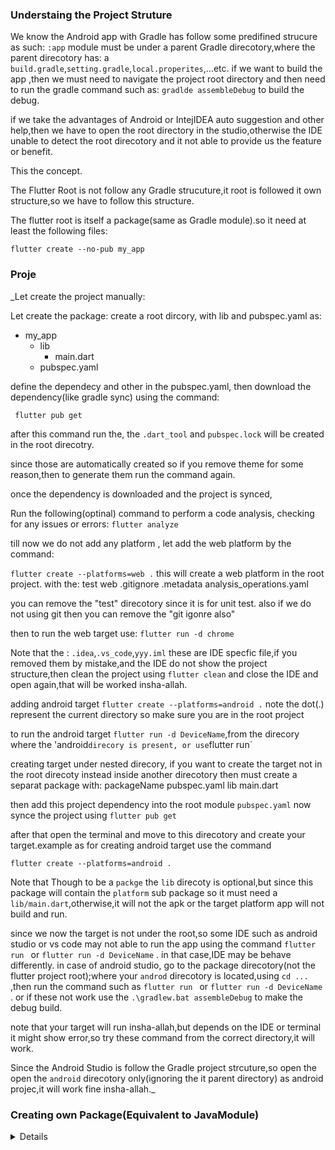 ### Understaing the Project Struture
We know the Android app with Gradle has follow some predifined strucure as such:
`:app` module must be under a parent Gradle direcotory,where the parent direcotory has:
a `build.gradle`,`setting.gradle`,`local.properites`,...etc.
if we want to build the app ,then we must need to navigate the project root directory and then need to run the gradle command such as: `gradlde assembleDebug` to build the debug.

if we take the advantages of Android or IntejIDEA auto suggestion and other help,then we have to open the root directory in the studio,otherwise the IDE unable to detect the root direcotory and it not able to provide us the feature or benefit.

This the concept.

The Flutter Root is not follow any Gradle strucuture,it root is followed it own structure,so we have to follow this structure.

The flutter  root is itself a package(same as Gradle module).so it need at least the following files:



`flutter create --no-pub my_app`



### Proje

_Let create the project manually:

Let create the package:
create a root dircory, with lib and pubspec.yaml as:

- my_app
    - lib
      - main.dart 
    - pubspec.yaml

define the dependecy and other in the pubspec.yaml,
then download the dependency(like gradle sync) using the command:

` flutter pub get`

after this command run the, the `.dart_tool` and `pubspec.lock` will be created in the root direcotry.

since those are automatically created so if you remove theme for some reason,then to generate them run the command again.


once the dependency is downloaded and the project is synced,

Run the following(optinal) command to perform a code analysis, checking for any issues or errors:
`flutter analyze`

till now we do not add any platform ,
let add the web platform by the command:

`flutter create --platforms=web .`
this will create a web platform in the root project.
with the:
test
web
.gitignore
.metadata
analysis_operations.yaml

you can remove the "test" direcotory since it is for unit test.
also if we do not using git then you can remove the "git igonre also"

then to run the web target use:
`flutter run -d chrome`

Note that the :
`.idea`,`.vs_code`,`yyy.iml`  these are IDE specfic file,if you removed them by mistake,and the IDE do not show the project structure,then clean the project using 
`flutter clean` and close the IDE and open again,that will be worked insha-allah.

adding android target
`flutter create --platforms=android .`
note the dot(.) represent the current directory so make sure 
you are in the root project

to run the android target `flutter run -d DeviceName`,from the 
direcory where the 'android` direcory is present,
or use `flutter run`

creating target under nested direcory,
if you want to create the target not in the root direcoty instead inside another direcotory then must create a separat package with:
packageName
pubspec.yaml
lib
 main.dart


then add this project dependency into the  root module `pubspec.yaml`
now synce the project using `flutter pub get` 

after that open the terminal and move to this direcotory and create your target.example as for creating android target use the command

`flutter create --platforms=android .`

Note that Though to be a `packge` the `lib` direcoty is optional,but since this package will contain the `platform` sub package so it must need a `lib/main.dart`,otherwise,it will not the apk or the target platform app will not build and run.





since we now the target is not under the root,so some IDE such as android studio or vs code may not able to run the app using the command `flutter run ` or `flutter run -d DeviceName` .
in that case,IDE may be behave differently.
in case of android studio, go to the package direcotory(not the flutter project root);where your `androd` direcotory is located,using `cd ...` ,then run the command such as  `flutter run ` or `flutter run -d DeviceName` . or if these not work use the `.\gradlew.bat assembleDebug` to make the debug build.

note that your target will run insha-allah,but depends on the IDE or terminal it might show error,so  try these command from the correct directory,it will work.

Since the Android Studio is follow the Gradle project strcuture,so open the   open the `android` direcotory only(ignoring the it parent directory) as android projec,it will work fine insha-allah._








### Creating own Package(Equivalent to JavaModule)
<details>
.dart_tool
it wil be auto generated,same as .gradle folder,if you delete it then no problem,
later when running app or command it will be generated automatically.
do not push it in the github repository.

then create a pub.yml file

```yaml
name: module_name
description: "A new Flutter plugin project."
version: 0.0.1
homepage:

environment:
  sdk: '>=3.3.0 <4.0.0'
  flutter: '>=3.3.0'

dependencies:
  flutter:
    sdk: flutter
  plugin_platform_interface: ^2.0.2

dev_dependencies:
  flutter_test:
    sdk: flutter
  flutter_lints: ^3.0.0

flutter:

  plugin:
    platforms:

      some_platform:
        pluginClass: somePluginClass


```
then sync the project ,then it will be turned into a package(kind of java module)

pubseclock.yaml, .dart_tool ,will generated upon sync.

to import a package we have use use the `package` ,keyword,that is not needed 
for relative or absolute paths (that are not package),
```dart
import 'package:flutter/material.dart';

```

then you should define the public api or sub module under the `lib` directory,but while importing and mentining the full path do not need to use the 'lib' as path example as:

I have the project structure as:
- applications
  - lib
    - hello.dart


,now while importing use 
```dart
import 'package:applications/hello.dart';

```
so here need not to explicitly mention 'lib' because of it semantically public by flutter tool(flutter build tool),it will cause errors if you mention explicitly.

 </details>
